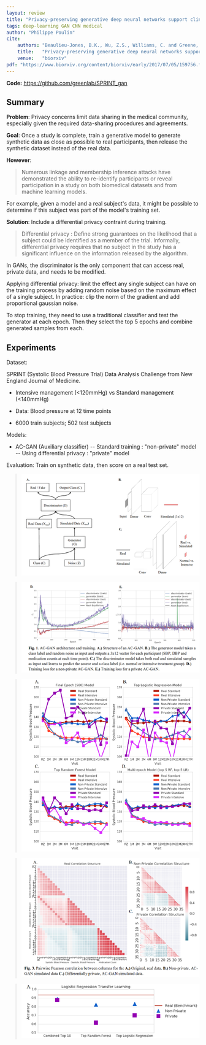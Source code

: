 ```yaml
---
layout: review
title: "Privacy-preserving generative deep neural networks support clinical data sharing"
tags: deep-learning GAN CNN medical
author: "Philippe Poulin"
cite:
    authors: "Beaulieu-Jones, B.K., Wu, Z.S., Williams, C. and Greene, C.S."
    title:   "Privacy-preserving generative deep neural networks support clinical data sharing"
    venue:   "biorxiv"
pdf: "https://www.biorxiv.org/content/biorxiv/early/2017/07/05/159756.full.pdf"
---
```


**Code:** <https://github.com/greenlab/SPRINT_gan>

## Summary

**Problem**: Privacy concerns limit data sharing in the medical community, especially given the required data-sharing procedures and agreements.

**Goal**: Once a study is complete, train a generative model to generate synthetic data as close as possible to real participants, then release the synthetic dataset instead of the real data.

**However**:
> Numerous linkage and membership inference attacks have demonstrated the ability to re-identify participants or reveal participation in a study on both biomedical datasets and from machine learning models.

For example, given a model and a real subject's data, it might be possible to determine if this subject was part of the model's training set.

**Solution**: Include a differential privacy contraint during training.

> Differential privacy : Define strong guarantees on the likelihood that a subject could be identified as a member of the trial.
> Informally, differential privacy requires that no subject in the study has a significant influence on the information released by the algorithm.

In GANs, the discriminator is the only component that can access real, private data, and needs to be modified.

Applying differential privacy: limit the effect any single subject can have on the training process by adding random noise based on the maximum effect of a single subject. 
In practice: clip the norm of the gradient and add proportional gaussian noise.

To stop training, they need to use a traditional classifier and test the generator at each epoch. Then they select the top 5 epochs and combine generated samples from each.



## Experiments

Dataset: 

SPRINT (Systolic Blood Pressure Trial) Data Analysis Challenge from New England Journal of Medicine.

- Intensive management (<120mmHg) vs Standard management (<140mmHg)

- Data: Blood pressure at 12 time points

- 6000 train subjects; 502 test subjects


Models: 

- AC-GAN (Auxiliary classifier)
-- Standard training : "non-private" model
-- Using differential privacy : "private" model


Evaluation: Train on synthetic data, then score on a real test set.


> ![](/deep-learning/images/privacy-preserving-gan/figure1.png)

> ![](/deep-learning/images/privacy-preserving-gan/figure1-de.png)

> ![](/deep-learning/images/privacy-preserving-gan/figure2.png)

> ![](/deep-learning/images/privacy-preserving-gan/figure3.png)

> ![](/deep-learning/images/privacy-preserving-gan/figure4.png)